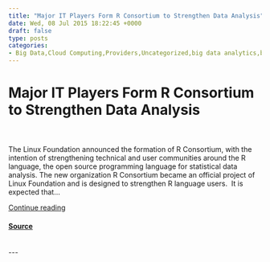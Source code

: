 ```yaml
---
title: "Major IT Players Form R Consortium to Strengthen Data Analysis"
date: Wed, 08 Jul 2015 18:22:45 +0000
draft: false
type: posts
categories: 
- Big Data,Cloud Computing,Providers,Uncategorized,big data analytics,big data solutions,data analytics,Linux Development,Linux Foundation,Microsoft Azure ML,R Consortium,R language
---
```

# Major IT Players Form R Consortium to Strengthen Data Analysis

<br/>

<br/>
The Linux Foundation announced the formation of R Consortium, with the intention of strengthening technical and user communities around the R language, the open source programming language for statistical data analysis. The new organization R Consortium became an official project of Linux Foundation and is designed to strengthen R language users.  It is expected that...

[Continue reading](https://cloudtimes.org/2015/07/08/major-it-players-form-r-consortium-to-strengthen-data-analysis/)

#### [Source](https://cloudtimes.org/2015/07/08/major-it-players-form-r-consortium-to-strengthen-data-analysis/)

<br/>
---
